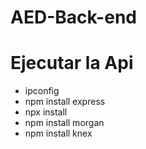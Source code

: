 # AED-Back-end

# Ejecutar la Api

- ipconfig
- npm install express
- npx install
- npm install morgan
- npm install knex
  
